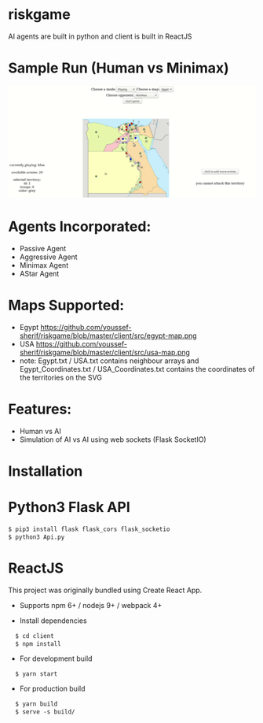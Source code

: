 # riskgame
AI agents are built in python and client is built in ReactJS

# Sample Run (Human vs Minimax)

![Farmers Market Finder Demo](sample.gif)


# Agents Incorporated:
 - Passive Agent
 - Aggressive Agent
 - Minimax Agent
 - AStar Agent
 
# Maps Supported:
 - Egypt https://github.com/youssef-sherif/riskgame/blob/master/client/src/egypt-map.png
 - USA  https://github.com/youssef-sherif/riskgame/blob/master/client/src/usa-map.png
 - note: Egypt.txt / USA.txt contains neighbour arrays and Egypt_Coordinates.txt / USA_Coordinates.txt contains the coordinates of   the territories on the SVG

# Features:
 - Human vs AI
 - Simulation of AI vs AI using web sockets (Flask SocketIO)

# Installation
 # Python3 Flask API
  ```
  $ pip3 install flask flask_cors flask_socketio
  $ python3 Api.py
  ```
 # ReactJS
  This project was originally bundled using Create React App.

  - Supports npm 6+ / nodejs 9+ / webpack 4+

  - Install dependencies
```
  $ cd client
  $ npm install
```

  - For development build
```
  $ yarn start
```

  - For production build
```
  $ yarn build
  $ serve -s build/
```
